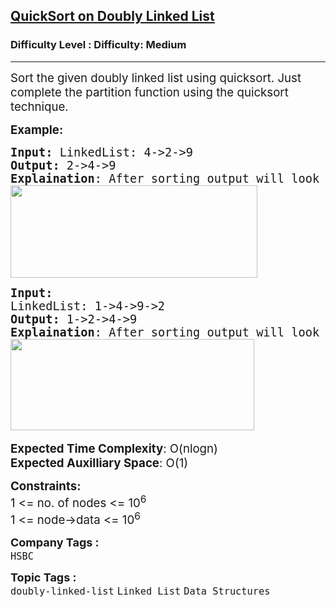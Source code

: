 <h2><a href="https://www.geeksforgeeks.org/problems/quicksort-on-doubly-linked-list/1">QuickSort on Doubly Linked List</a></h2><h3>Difficulty Level : Difficulty: Medium</h3><hr><div class="problems_problem_content__Xm_eO"><p><span style="font-size: 14pt;">Sort the given doubly linked list using quicksort. Just complete the partition function using the quicksort technique.</span></p>
<p><span style="font-size: 14pt;"><strong>Example:</strong></span></p>
<pre><span style="font-size: 14pt;"><strong>Input: </strong>LinkedList: 4-&gt;2-&gt;9
<strong>Output: </strong>2-&gt;4-&gt;9
<strong>Explaination</strong>: After sorting output will look like this.<br><img src="https://media.geeksforgeeks.org/img-practice/prod/addEditProblem/700132/Web/Other/blobid0_1723059297.png" width="395" height="148"><br></span></pre>
<pre><span style="font-size: 14pt;"><strong>Input:
</strong>LinkedList: 1-&gt;4-&gt;9-&gt;2
<strong>Output: </strong>1-&gt;2-&gt;4-&gt;9
<strong>Explaination</strong>: After sorting output will look like this.<br><img src="https://media.geeksforgeeks.org/img-practice/prod/addEditProblem/700132/Web/Other/blobid1_1723059313.png" width="390" height="146"> </span></pre>
<p><span style="font-size: 14pt;"><strong>Expected Time Complexity</strong>: O(nlogn)<br><strong>Expected Auxilliary Space</strong>: O(1)</span></p>
<p><span style="font-size: 14pt;"><strong>Constraints:</strong><br>1 &lt;= no. of nodes &lt;= 10<sup>6</sup><br>1 &lt;= node-&gt;data &lt;= 10<sup>6</sup></span></p></div><p><span style=font-size:18px><strong>Company Tags : </strong><br><code>HSBC</code>&nbsp;<br><p><span style=font-size:18px><strong>Topic Tags : </strong><br><code>doubly-linked-list</code>&nbsp;<code>Linked List</code>&nbsp;<code>Data Structures</code>&nbsp;
